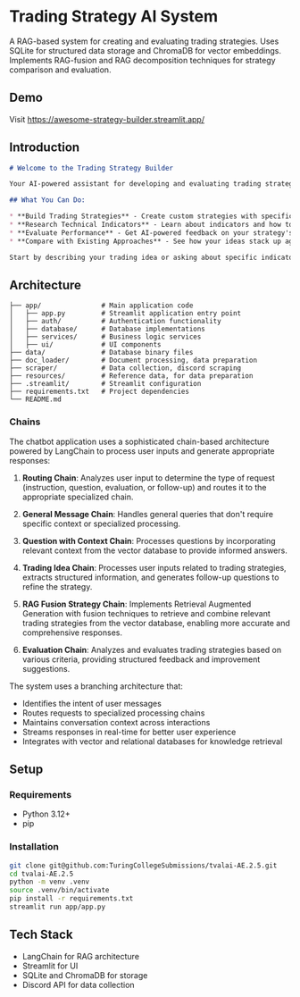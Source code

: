 # Trading Strategy AI System

A RAG-based system for creating and evaluating trading strategies. Uses SQLite for structured data storage and ChromaDB for vector embeddings. Implements RAG-fusion and RAG decomposition techniques for strategy comparison and evaluation.

## Demo
Visit https://awesome-strategy-builder.streamlit.app/

## Introduction

```markdown
# Welcome to the Trading Strategy Builder

Your AI-powered assistant for developing and evaluating trading strategies.

## What You Can Do:

* **Build Trading Strategies** - Create custom strategies with specific entry/exit conditions
* **Research Technical Indicators** - Learn about indicators and how to apply them effectively
* **Evaluate Performance** - Get AI-powered feedback on your strategy's strengths and weaknesses
* **Compare with Existing Approaches** - See how your ideas stack up against established methods

Start by describing your trading idea or asking about specific indicators!
```

## Architecture

```
├── app/               # Main application code
│   ├── app.py         # Streamlit application entry point
│   ├── auth/          # Authentication functionality
│   ├── database/      # Database implementations
│   ├── services/      # Business logic services
│   ├── ui/            # UI components
├── data/              # Database binary files
├── doc_loader/        # Document processing, data preparation
├── scraper/           # Data collection, discord scraping
├── resources/         # Reference data, for data preparation
├── .streamlit/        # Streamlit configuration
├── requirements.txt   # Project dependencies
└── README.md
```

### Chains

The chatbot application uses a sophisticated chain-based architecture powered by LangChain to process user inputs and generate appropriate responses:

1. **Routing Chain**: Analyzes user input to determine the type of request (instruction, question, evaluation, or follow-up) and routes it to the appropriate specialized chain.

2. **General Message Chain**: Handles general queries that don't require specific context or specialized processing.

3. **Question with Context Chain**: Processes questions by incorporating relevant context from the vector database to provide informed answers.

4. **Trading Idea Chain**: Processes user inputs related to trading strategies, extracts structured information, and generates follow-up questions to refine the strategy.

5. **RAG Fusion Strategy Chain**: Implements Retrieval Augmented Generation with fusion techniques to retrieve and combine relevant trading strategies from the vector database, enabling more accurate and comprehensive responses.

6. **Evaluation Chain**: Analyzes and evaluates trading strategies based on various criteria, providing structured feedback and improvement suggestions.

The system uses a branching architecture that:
- Identifies the intent of user messages
- Routes requests to specialized processing chains
- Maintains conversation context across interactions
- Streams responses in real-time for better user experience
- Integrates with vector and relational databases for knowledge retrieval

## Setup

### Requirements
- Python 3.12+
- pip

### Installation
```bash
git clone git@github.com:TuringCollegeSubmissions/tvalai-AE.2.5.git
cd tvalai-AE.2.5
python -m venv .venv
source .venv/bin/activate
pip install -r requirements.txt
streamlit run app/app.py
```

## Tech Stack
- LangChain for RAG architecture
- Streamlit for UI
- SQLite and ChromaDB for storage
- Discord API for data collection

